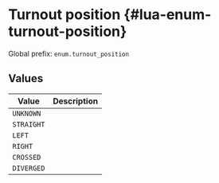 # Turnout position {#lua-enum-turnout-position}

Global prefix: `enum.turnout_position`

## Values

| Value      | Description |
| ---------- | ----------- |
| `UNKNOWN`  | |
| `STRAIGHT` | |
| `LEFT`     | |
| `RIGHT`    | |
| `CROSSED`  | |
| `DIVERGED` | |
